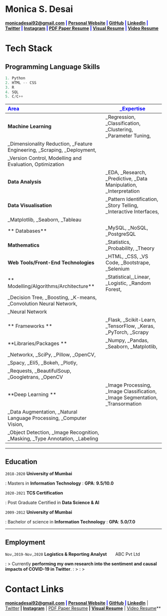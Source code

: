 # Monica S. Desai

<span style="color:blue">**<a href="mailto:monicadesai92@gmail.com">monicadesai92@gmail.com</a>
|
<a href="https://monicadesai-tech.github.io/" target="_blank">Personal Website</a>
|
<a href="https://github.com/monicadesAI-tech" target="_blank">GitHub</a>
|
<a href="https://linkedin.com/in/md92" target="_blank">LinkedIn</a>
|
<a href="https://twitter.com/MonicaDesai92" target="_blank">Twitter</a>
|
<a href="" target="_blank">Instagram</a>
|
<a href="" target="_blank">PDF Paper Resume</a>
|
<a href="" target="_blank">Visual Resume</a>
|
<a href="" target="_blank">Video Resume</a>**</span>

# Tech Stack
## **Programming Language Skills**

```python
1. Python
2. HTML -- CSS
3. R
4. SQL
5. C/C++
```

| <span style="color:blue">**Area**</span> | <span style="color:blue">**_Expertise**</span></span></span></span></span></span></span></span>|
| :----------------------------------------- | ---------------------------------------------------------------------------------------------|
| **Machine Learning**                       |             _Regression, _Classification, _Clustering, _Parameter Tuning,                   |
|                                                          _Dimensionality Reduction,  _Feature Engineering, _Scraping, _Deployment,       |
|                                                          _Version Control, Modelling and Evaluation, Optimization                        |
| **Data Analysis**                          |             _EDA, _Research, _Predictive, _Data Manipulation, _Interpretation               |
| **Data Visualisation**                     |             _Pattern Identification, _Story Telling, _Interactive Interfaces,               |
                                                           _Matplotlib, _Seaborn, _Tableau                                                 |
| ** Databases**                             |             _MySQL, _NoSQL, _PostgreSQL                                                     |
| **Mathematics**                            |             _Statistics, _Probability, _Theory                                              |
| **Web Tools/Front-End Technologies**       |             _HTML, _CSS, _VS Code, _Bootstrape, _Selenium                                   |
| ** Modelling/Algorithms/Architecture**     |             _Statistical,_Linear, _Logistic, _Random Forest,                                |
|                                                          _Decision Tree, _Boosting, _K-means, _Convolution Neural Network,               |
|                                                          _Neural Network                                                                 |
| ** Frameworks **                           |             _Flask, _Scikit-Learn, _TensorFlow, _Keras, _PyTorch, _Scrapy                   |
| **Libraries/Packages **                    |             _Numpy, _Pandas, _Seaborn, _Matplotlib,                                         |
|                                                          _Networkx, _SciPy, _Pillow, _OpenCV,                                            |
|                                                          _Spacy, _Eli5, _Bokeh, _Plotly,                                                 |
|                                                          _Requests, _BeautifulSoup,  _Googletrans, _OpenCV                               |
| **Deep Learning **                         |             _Image Processing, _Image Classification, _Image Segmentation, _Transormation   | 
|                                                          _Data  Augmentation, _Natural Language Processing, _Computer Vision,            |
|                                                          _Object Detection, _Image Recognition, _Masking, _Type Annotation, _Labeling    | 
                                                           




---

## **Education**

`2018-2020` **University of Mumbai**

: Masters in **Information Technology**
: **GPA**: **9.5/10.0**

`2020-2021` **TCS Certification**

: Post Graduate Certified in **Data Science & AI**

`2009-2012` **University of Mumbai**

: Bachelor of science in **Information Technology**
: **GPA**: **5.0/7.0**





---

## **Employment**

`Nov,2019-Nov,2020` **Logistics & Reporting Analyst**
&nbsp; &nbsp; &nbsp; ABC Pvt Ltd

: > Currently **performing my own research into the sentiment and causal impacts of COVID-19 in Twitter**.
: > 
: > 





# **Contact Links**

<span style="color:blue">**<a href="mailto:monicadesai92@gmail.com">monicadesai92@gmail.com</a>
|
<a href="https://monicadesAI-tech.github.io" target="_blank">Personal Website</a>
|
<a href="https://github.com/monicadesAI-tech" target="_blank">GitHub</a>
|
<a href="https://linkedin.com/in/md92" target="_blank">LinkedIn</a>**</span>
|
<a href="https://twitter.com/MonicaDesai92" target="_blank">Twitter</a>**</span>
|
<a href="" target="_blank">Instagram</a>**</span>
|
<a href="" target="_blank">PDF Paper Resume</a>**</span>
|
<a href="" target="_blank">Visual Resume</a>**</span>
|
<a href="" target="_blank">Video Resume</a>**</span>


